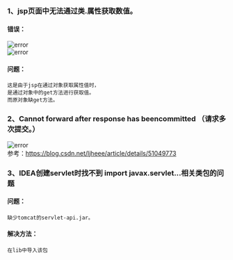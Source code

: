 ### 1、jsp页面中无法通过类.属性获取数值。
#### 错误： 
![error](https://i.loli.net/2019/07/06/5d2091a43b68411532.png)  
![error](https://i.loli.net/2019/07/06/5d2091c0d28e841392.png)  
#### 问题：  
    这是由于jsp在通过对象获取属性值时，  
    是通过对象中的get方法进行获取值。  
    而原对象缺get方法。  
  

###  2、Cannot forward after response has beencommitted  （请求多次提交。）  
![error](https://i.loli.net/2019/07/06/5d2092d415b7037090.png)   
参考：https://blog.csdn.net/ljheee/article/details/51049773
  

### 3、IDEA创建servlet时找不到 import javax.servlet...相关类包的问题  
#### 问题：
	缺少tomcat的servlet-api.jar。  
#### 解决方法： 
	在lib中导入该包